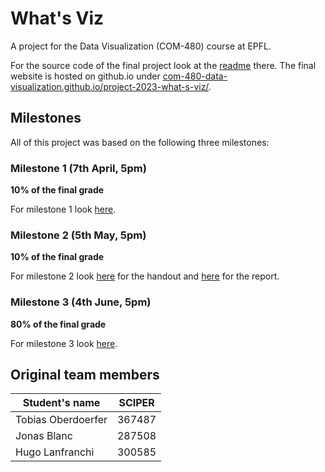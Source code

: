 # What's Viz

A project for the Data Visualization (COM-480) course at EPFL.

For the source code of the final project look at the [readme](wa-visualization/README.md) there.
The final website is hosted on github.io under [com-480-data-visualization.github.io/project-2023-what-s-viz/](https://com-480-data-visualization.github.io/project-2023-what-s-viz/). 

## Milestones

All of this project was based on the following three milestones:

### Milestone 1 (7th April, 5pm)

**10% of the final grade**

For milestone 1 look [here](Milestones/Milestone1.md).

### Milestone 2 (5th May, 5pm)

**10% of the final grade**

For milestone 2 look [here](Milestones/Milestone2.md) for the handout and [here](Milestones/Milestone2.pdf) for the report.

### Milestone 3 (4th June, 5pm)

**80% of the final grade**

For milestone 3 look [here](Milestones/Milestone3.md).

## Original team members

| Student's name | SCIPER |
| -------------- | ------ |
| Tobias Oberdoerfer | 367487 |
| Jonas Blanc | 287508 |
| Hugo Lanfranchi | 300585 |